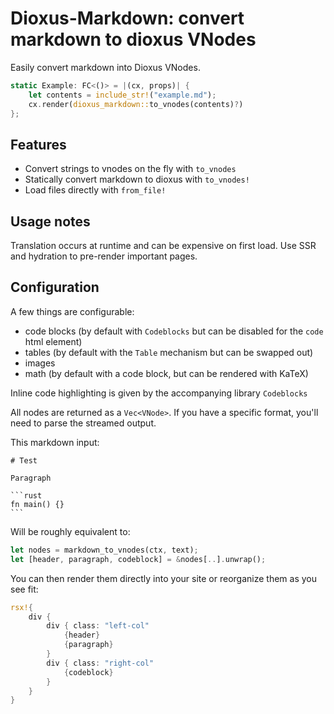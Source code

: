 # Dioxus-Markdown: convert markdown to dioxus VNodes

Easily convert markdown into Dioxus VNodes.

```rust
static Example: FC<()> = |(cx, props)| {
    let contents = include_str!("example.md");
    cx.render(dioxus_markdown::to_vnodes(contents)?)
};
```

## Features

- Convert strings to vnodes on the fly with `to_vnodes`
- Statically convert markdown to dioxus with `to_vnodes!` 
- Load files directly with `from_file!`

## Usage notes

Translation occurs at runtime and can be expensive on first load. Use SSR and hydration to pre-render important pages. 

## Configuration

A few things are configurable:

- code blocks (by default with `Codeblocks` but can be disabled for the `code` html element)
- tables (by default with the `Table` mechanism but can be swapped out)
- images
- math (by default with a code block, but can be rendered with KaTeX)

Inline code highlighting is given by the accompanying library `Codeblocks`

All nodes are returned as a `Vec<VNode>`. If you have a specific format, you'll need to parse the streamed output.

This markdown input:

    # Test

    Paragraph

    ```rust
    fn main() {}
    ```

Will be roughly equivalent to:

```rust
let nodes = markdown_to_vnodes(ctx, text);
let [header, paragraph, codeblock] = &nodes[..].unwrap();
```

You can then render them directly into your site or reorganize them as you see fit:

```rust
rsx!{
    div {
        div { class: "left-col"
            {header}
            {paragraph}
        }
        div { class: "right-col"
            {codeblock}
        }
    }
}

```
